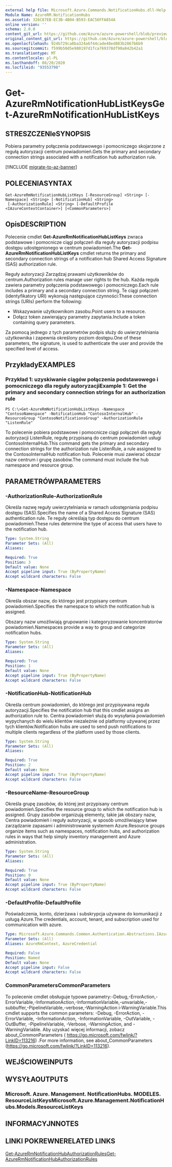 ```yaml
---
external help file: Microsoft.Azure.Commands.NotificationHubs.dll-Help.xml
Module Name: AzureRM.NotificationHubs
ms.assetid: 326C87EB-EC3B-4B04-B593-EAC56FFA854A
online version: ''
schema: 2.0.0
content_git_url: https://github.com/Azure/azure-powershell/blob/preview/src/ResourceManager/NotificationHubs/Commands.NotificationHubs/help/Get-AzureRmNotificationHubListKeys.md
original_content_git_url: https://github.com/Azure/azure-powershell/blob/preview/src/ResourceManager/NotificationHubs/Commands.NotificationHubs/help/Get-AzureRmNotificationHubListKeys.md
ms.openlocfilehash: 924b729ca8ba324a6f44cade48ed803b2867b6b9
ms.sourcegitcommit: f599b50d5e980197d1fca769378df90a842b42a1
ms.translationtype: MT
ms.contentlocale: pl-PL
ms.lasthandoff: 08/20/2020
ms.locfileid: "93553798"
---
```

# <span data-ttu-id="e199e-101">Get-AzureRmNotificationHubListKeys</span><span class="sxs-lookup"><span data-stu-id="e199e-101">Get-AzureRmNotificationHubListKeys</span></span>

## <span data-ttu-id="e199e-102">STRESZCZENIe</span><span class="sxs-lookup"><span data-stu-id="e199e-102">SYNOPSIS</span></span>
<span data-ttu-id="e199e-103">Pobiera parametry połączenia podstawowego i pomocniczego skojarzone z regułą autoryzacji centrum powiadomień.</span><span class="sxs-lookup"><span data-stu-id="e199e-103">Gets the primary and secondary connection strings associated with a notification hub authorization rule.</span></span>

[!INCLUDE [migrate-to-az-banner](../../includes/migrate-to-az-banner.md)]

## <span data-ttu-id="e199e-104">POLECENIA</span><span class="sxs-lookup"><span data-stu-id="e199e-104">SYNTAX</span></span>

```
Get-AzureRmNotificationHubListKeys [-ResourceGroup] <String> [-Namespace] <String> [-NotificationHub] <String>
 [-AuthorizationRule] <String> [-DefaultProfile <IAzureContextContainer>] [<CommonParameters>]
```

## <span data-ttu-id="e199e-105">Opis</span><span class="sxs-lookup"><span data-stu-id="e199e-105">DESCRIPTION</span></span>
<span data-ttu-id="e199e-106">Polecenie cmdlet **Get-AzureRmNotificationHubListKeys** zwraca podstawowe i pomocnicze ciągi połączeń dla reguły autoryzacji podpisu dostępu udostępnionego w centrum powiadomień.</span><span class="sxs-lookup"><span data-stu-id="e199e-106">The **Get-AzureRmNotificationHubListKeys** cmdlet returns the primary and secondary connection strings of a notification hub Shared Access Signature (SAS) authorization rule.</span></span>

<span data-ttu-id="e199e-107">Reguły autoryzacji Zarządzaj prawami użytkowników do centrum.</span><span class="sxs-lookup"><span data-stu-id="e199e-107">Authorization rules manage user rights to the hub.</span></span>
<span data-ttu-id="e199e-108">Każda reguła zawiera parametry połączenia podstawowego i pomocniczego.</span><span class="sxs-lookup"><span data-stu-id="e199e-108">Each rule includes a primary and a secondary connection string.</span></span>
<span data-ttu-id="e199e-109">Te ciągi połączeń (identyfikatory URI) wykonują następujące czynności:</span><span class="sxs-lookup"><span data-stu-id="e199e-109">These connection strings (URIs) perform the following:</span></span>

- <span data-ttu-id="e199e-110">Wskazywanie użytkownikom zasobu.</span><span class="sxs-lookup"><span data-stu-id="e199e-110">Point users to a resource.</span></span>
- <span data-ttu-id="e199e-111">Dołącz token zawierający parametry zapytania.</span><span class="sxs-lookup"><span data-stu-id="e199e-111">Include a token containing query parameters.</span></span>

<span data-ttu-id="e199e-112">Za pomocą jednego z tych parametrów podpis służy do uwierzytelniania użytkownika i zapewnia określony poziom dostępu.</span><span class="sxs-lookup"><span data-stu-id="e199e-112">One of these parameters, the signature, is used to authenticate the user and provide the specified level of access.</span></span>

## <span data-ttu-id="e199e-113">Przykłady</span><span class="sxs-lookup"><span data-stu-id="e199e-113">EXAMPLES</span></span>

### <span data-ttu-id="e199e-114">Przykład 1: uzyskiwanie ciągów połączenia podstawowego i pomocniczego dla reguły autoryzacji</span><span class="sxs-lookup"><span data-stu-id="e199e-114">Example 1: Get the primary and secondary connection strings for an authorization rule</span></span>
```
PS C:\>Get-AzureRmNotificationHubListKeys -Namespace "ContosoNamespace" -NotificationHub "ContosoInternalHub" -ResourceGroup "ContosoNotificationsGroup" -AuthorizationRule "ListenRule"
```

<span data-ttu-id="e199e-115">To polecenie pobiera podstawowe i pomocnicze ciągi połączeń dla reguły autoryzacji ListenRule, regułę przypisaną do centrum powiadomień usługi ContosoInternalHub.</span><span class="sxs-lookup"><span data-stu-id="e199e-115">This command gets the primary and secondary connection strings for the authorization rule ListenRule, a rule assigned to the ContosoInternalHub notification hub.</span></span>
<span data-ttu-id="e199e-116">Polecenie musi zawierać obszar nazw centrum i grupę zasobów.</span><span class="sxs-lookup"><span data-stu-id="e199e-116">The command must include the hub namespace and resource group.</span></span>

## <span data-ttu-id="e199e-117">PARAMETRÓW</span><span class="sxs-lookup"><span data-stu-id="e199e-117">PARAMETERS</span></span>

### <span data-ttu-id="e199e-118">-AuthorizationRule</span><span class="sxs-lookup"><span data-stu-id="e199e-118">-AuthorizationRule</span></span>
<span data-ttu-id="e199e-119">Określa nazwę reguły uwierzytelniania w ramach udostępniania podpisu dostępu (SAS).</span><span class="sxs-lookup"><span data-stu-id="e199e-119">Specifies the name of a Shared Access Signature (SAS) authentication rule.</span></span>
<span data-ttu-id="e199e-120">Te reguły określają typ dostępu do centrum powiadomień.</span><span class="sxs-lookup"><span data-stu-id="e199e-120">These rules determine the type of access that users have to the notification hub.</span></span>

```yaml
Type: System.String
Parameter Sets: (All)
Aliases: 

Required: True
Position: 3
Default value: None
Accept pipeline input: True (ByPropertyName)
Accept wildcard characters: False
```

### <span data-ttu-id="e199e-121">-Namespace</span><span class="sxs-lookup"><span data-stu-id="e199e-121">-Namespace</span></span>
<span data-ttu-id="e199e-122">Określa obszar nazw, do którego jest przypisany centrum powiadomień.</span><span class="sxs-lookup"><span data-stu-id="e199e-122">Specifies the namespace to which the notification hub is assigned.</span></span>

<span data-ttu-id="e199e-123">Obszary nazw umożliwiają grupowanie i kategoryzowanie koncentratorów powiadomień.</span><span class="sxs-lookup"><span data-stu-id="e199e-123">Namespaces provide a way to group and categorize notification hubs.</span></span>

```yaml
Type: System.String
Parameter Sets: (All)
Aliases: 

Required: True
Position: 1
Default value: None
Accept pipeline input: True (ByPropertyName)
Accept wildcard characters: False
```

### <span data-ttu-id="e199e-124">-NotificationHub</span><span class="sxs-lookup"><span data-stu-id="e199e-124">-NotificationHub</span></span>
<span data-ttu-id="e199e-125">Określa centrum powiadomień, do którego jest przypisywana reguła autoryzacji.</span><span class="sxs-lookup"><span data-stu-id="e199e-125">Specifies the notification hub that this cmdlet assigns an authorization rule to.</span></span>
<span data-ttu-id="e199e-126">Centra powiadomień służą do wysyłania powiadomień wypychanych do wielu klientów niezależnie od platformy używanej przez tych klientów.</span><span class="sxs-lookup"><span data-stu-id="e199e-126">Notification hubs are used to send push notifications to multiple clients regardless of the platform used by those clients.</span></span>

```yaml
Type: System.String
Parameter Sets: (All)
Aliases: 

Required: True
Position: 2
Default value: None
Accept pipeline input: True (ByPropertyName)
Accept wildcard characters: False
```

### <span data-ttu-id="e199e-127">-ResourceName</span><span class="sxs-lookup"><span data-stu-id="e199e-127">-ResourceGroup</span></span>
<span data-ttu-id="e199e-128">Określa grupę zasobów, do której jest przypisany centrum powiadomień.</span><span class="sxs-lookup"><span data-stu-id="e199e-128">Specifies the resource group to which the notification hub is assigned.</span></span>
<span data-ttu-id="e199e-129">Grupy zasobów organizują elementy, takie jak obszary nazw, Centra powiadomień i reguły autoryzacji, w sposób umożliwiający łatwe zarządzanie zapasami i administrowanie systemem Azure.</span><span class="sxs-lookup"><span data-stu-id="e199e-129">Resource groups organize items such as namespaces, notification hubs, and authorization rules in ways that help simply inventory management and Azure administration.</span></span>

```yaml
Type: System.String
Parameter Sets: (All)
Aliases: 

Required: True
Position: 0
Default value: None
Accept pipeline input: True (ByPropertyName)
Accept wildcard characters: False
```

### <span data-ttu-id="e199e-130">-DefaultProfile</span><span class="sxs-lookup"><span data-stu-id="e199e-130">-DefaultProfile</span></span>
<span data-ttu-id="e199e-131">Poświadczenia, konto, dzierżawa i subskrypcja używane do komunikacji z usługą Azure.</span><span class="sxs-lookup"><span data-stu-id="e199e-131">The credentials, account, tenant, and subscription used for communication with azure.</span></span>

```yaml
Type: Microsoft.Azure.Commands.Common.Authentication.Abstractions.IAzureContextContainer
Parameter Sets: (All)
Aliases: AzureRmContext, AzureCredential

Required: False
Position: Named
Default value: None
Accept pipeline input: False
Accept wildcard characters: False
```

### <span data-ttu-id="e199e-132">CommonParameters</span><span class="sxs-lookup"><span data-stu-id="e199e-132">CommonParameters</span></span>
<span data-ttu-id="e199e-133">To polecenie cmdlet obsługuje typowe parametry:-Debug,-ErrorAction,-ErrorVariable,-InformationAction,-InformationVariable,-unvariable,-subbuffer,-PipelineVariable,-verbose,-WarningAction i-WarningVariable.</span><span class="sxs-lookup"><span data-stu-id="e199e-133">This cmdlet supports the common parameters: -Debug, -ErrorAction, -ErrorVariable, -InformationAction, -InformationVariable, -OutVariable, -OutBuffer, -PipelineVariable, -Verbose, -WarningAction, and -WarningVariable.</span></span> <span data-ttu-id="e199e-134">Aby uzyskać więcej informacji, zobacz about_CommonParameters ( https://go.microsoft.com/fwlink/?LinkID=113216) .</span><span class="sxs-lookup"><span data-stu-id="e199e-134">For more information, see about_CommonParameters (https://go.microsoft.com/fwlink/?LinkID=113216).</span></span>

## <span data-ttu-id="e199e-135">WEJŚCIOWE</span><span class="sxs-lookup"><span data-stu-id="e199e-135">INPUTS</span></span>

## <span data-ttu-id="e199e-136">WYSYŁA</span><span class="sxs-lookup"><span data-stu-id="e199e-136">OUTPUTS</span></span>

### <span data-ttu-id="e199e-137">Microsoft. Azure. Management. NotificationHubs. MODELES. ResourceListKeys</span><span class="sxs-lookup"><span data-stu-id="e199e-137">Microsoft.Azure.Management.NotificationHubs.Models.ResourceListKeys</span></span>

## <span data-ttu-id="e199e-138">INFORMACYJN</span><span class="sxs-lookup"><span data-stu-id="e199e-138">NOTES</span></span>

## <span data-ttu-id="e199e-139">LINKI POKREWNE</span><span class="sxs-lookup"><span data-stu-id="e199e-139">RELATED LINKS</span></span>

[<span data-ttu-id="e199e-140">Get-AzureRmNotificationHubAuthorizationRules</span><span class="sxs-lookup"><span data-stu-id="e199e-140">Get-AzureRmNotificationHubAuthorizationRules</span></span>](./Get-AzureRmNotificationHubAuthorizationRules.md)


